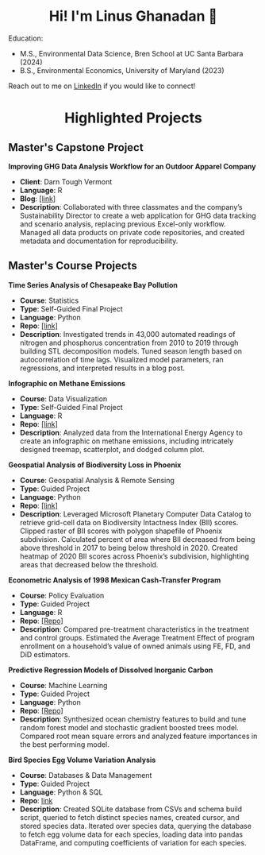 <h1 align="center"> Hi! I'm Linus Ghanadan 👋</h1>

Education:
- M.S., Environmental Data Science, Bren School at UC Santa Barbara (2024)
- B.S., Environmental Economics, University of Maryland (2023)

Reach out to me on [LinkedIn](https://www.linkedin.com/in/linus-ghanadan/) if you would like to connect!

<h1 align="center"> Highlighted Projects</h1>

## Master's Capstone Project

**Improving GHG Data Analysis Workflow for an Outdoor Apparel Company**

- **Client**: Darn Tough Vermont
- **Language**: R
- **Blog**: [[link]](https://linusghanadan.github.io/blog/2024-6-20-post/)
- **Description**: Collaborated with three classmates and the company’s Sustainability Director to create a web application for GHG data tracking and scenario analysis, replacing previous Excel-only workflow. Managed all data products on private code repositories, and created metadata and documentation for reproducibility.

## Master's Course Projects

**Time Series Analysis of Chesapeake Bay Pollution**

- **Course**: Statistics
- **Type**: Self-Guided Final Project
- **Language**: Python
- **Repo**: [[link]](https://github.com/linusghanadan/chesapeake-bay-nutrient-pollution-python)
- **Description**: Investigated trends in 43,000 automated readings of nitrogen and phosphorus concentration from 2010 to 2019 through building STL decomposition models. Tuned season length based on autocorrelation of time lags. Visualized model parameters, ran regressions, and interpreted results in a blog post.

**Infographic on Methane Emissions**

- **Course**: Data Visualization
- **Type**: Self-Guided Final Project
- **Language**: R
- **Repo**: [[link]](https://github.com/linusghanadan/methane-infographic)
- **Description**: Analyzed data from the International Energy Agency to create an infographic on methane emissions, including intricately designed treemap, scatterplot, and dodged column plot.

**Geospatial Analysis of Biodiversity Loss in Phoenix**

- **Course**: Geospatial Analysis & Remote Sensing
- **Type**: Guided Project
- **Language**: Python
- **Repo**: [[link]](https://github.com/linusghanadan/phoenix_biodiversity)
- **Description**: Leveraged Microsoft Planetary Computer Data Catalog to retrieve grid-cell data on Biodiversity Intactness Index (BII) scores. Clipped raster of BII scores with polygon shapefile of Phoenix subdivision. Calculated percent of area where BII decreased from being above threshold in 2017 to being below threshold in 2020. Created heatmap of 2020 BII scores across Phoenix’s subdivision, highlighting areas that decreased below the threshold.

**Econometric Analysis of 1998 Mexican Cash-Transfer Program**

- **Course**: Policy Evaluation
- **Type**: Guided Project
- **Language**: R
- **Repo**: [[Repo]](https://github.com/linusghanadan/cash-transfer-policy)
- **Description**: Compared pre-treatment characteristics in the treatment and control groups. Estimated the Average Treatment Effect of program enrollment on a household’s value of owned animals using FE, FD, and DiD estimators.

**Predictive Regression Models of Dissolved Inorganic Carbon**

- **Course**: Machine Learning
- **Type**: Guided Project
- **Language**: Python
- **Repo**: [[Repo]](https://github.com/linusghanadan/dic-ml-models)
- **Description**: Synthesized ocean chemistry features to build and tune random forest model and stochastic gradient boosted trees model. Compared root mean square errors and analyzed feature importances in the best performing model.

**Bird Species Egg Volume Variation Analysis**

- **Course**: Databases & Data Management
- **Type**: Guided Project
- **Language**: Python & SQL
- **Repo**: [link](https://github.com/linusghanadan/bird-species-analysis.git)
- **Description**: Created SQLite database from CSVs and schema build script, queried to fetch distinct species names, created cursor, and stored species data. Iterated over species data, querying the database to fetch egg volume data for each species, loading data into pandas DataFrame, and computing coefficients of variation for each species.

